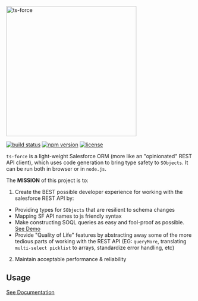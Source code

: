 <img width="350" alt="ts-force" src="https://raw.githubusercontent.com/ChuckJonas/ts-force/master/logo.svg?sanitize=true">

[![build status](https://img.shields.io/github/actions/workflow/status/ChuckJonas/ts-force/ci.yaml?label=CI&logo=github)](https://github.com/ChuckJonas/ts-force/actions/workflows/ci.yaml)
[![npm version](https://img.shields.io/npm/v/ts-force.svg)](https://www.npmjs.org/package/ts-force)
[![license](https://img.shields.io/badge/license-BSD--3--CLAUSE-blue.svg)](https://github.com/ChuckJonas/ts-force/blob/master/LICENSE)

`ts-force` is a light-weight Salesforce ORM (more like an "opinionated" REST API client), which uses code generation to bring type safety to `SObjects`.  It can be run both in browser or in `node.js`.

The **MISSION** of this project is to:

1. Create the BEST possible developer experience for working with the salesforce REST API by:

  * Providing types for `SObjects` that are resilient to schema changes
  * Mapping SF API names to js friendly syntax
  * Make constructing SOQL queries as easy and fool-proof as possible. [See Demo](https://stackblitz.com/edit/ts-force-query-playground)
  * Provide "Quality of Life" features by abstracting away some of the more tedious parts of working with the REST API (EG: `queryMore`, translating `multi-select picklist` to arrays, standardize error handling, etc)

2. Maintain acceptable performance & reliability

## Usage

[See Documentation](https://ts-force.gitbook.io/ts-force/)
